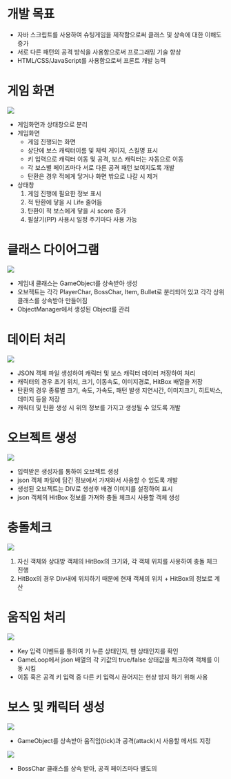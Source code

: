 # 개발 목표
<ul>
  <li>자바 스크립트를 사용하여 슈팅게임을 제작함으로써 클래스 및 상속에 대한 이해도 증가</li>
  <li>서로 다른 패턴의 공격 방식을 사용함으로써 프로그래밍 기술 향상</li>
  <li>HTML/CSS/JavaScript를 사용함으로써 프론트 개발 능력</li>
</ul>

# 게임 화면
<img src="https://postfiles.pstatic.net/MjAxOTA1MDZfMjkw/MDAxNTU3MTM3MjIwNzQ3.c_zB8XpIk4YXzssp4rkKbOzVtAEiyi8F0MJnJFPTXigg.B7eHf4CQyS3mLerVyMYIeulva_P3Ydo1SZgTQv8PiAMg.PNG.younggu1545/2.png?type=w966"/>
<ul>
  <li>게임화면과 상태창으로 분리</li>
  <li> 게임화면
     <ul>
       <li>게임 진행되는 화면</li>
       <li>상단에 보스 캐릭터이름 및 체력 게이지, 스킬명 표시</li>
       <li>키 입력으로 캐릭터 이동 및 공격, 보스 캐릭터는 자동으로 이동</li>
       <li>각 보스별 페이즈마다 서로 다른 공격 패턴 보여지도록 개발</li>
       <li>탄환은 경우 적에게 닿거나 화면 밖으로 나갈 시 제거</li>
     </ul>
  </li>
  <li> 상태창
     <ol>
       <li>게임 진행에 필요한 정보 표시</li>
       <li>적 탄환에 닿을 시 Life 줄어듬</li>
       <li>탄환이 적 보스에게 닿을 시 score 증가</li>
       <li>필살기(PP) 사용시 일정 주기마다 사용 가능</li>
     </ol>
  </li>
</ul>

# 클래스 다이어그램
<img src="https://postfiles.pstatic.net/MjAxOTA1MDZfMjkg/MDAxNTU3MTM3MjIwNjUw.stm4jcm1EpBkc52avxiqHYegC4AXFAoPBCxmjzr8TNgg.TDSMJUXPjd828FZJS55hPWeF--SGiR2OXlBBGcHLMM4g.PNG.younggu1545/1.png?type=w966"/>
<ul>
  <li>게임내 클래스는 GameObject를 상속받아 생성</li>
  <li>오브젝트는 각각 PlayerChar, BossChar, Item, Bullet로 분리되어 있고 각각 상위 클래스를 상속받아 만들어짐</li>
  <li>ObjectManager에서 생성된 Object를 관리</li>
</ul>

# 데이터 처리
<img src="https://postfiles.pstatic.net/MjAxOTA1MDZfMjk3/MDAxNTU3MTM3MjIwNzE1.gjw35ctKVY2MJGW3m-JCi4xSv5PK9QNBiTgDJzRpQhEg.bXvXzTQRdisw76YAki8Ehvjk0sNnF0u5A0jofnWJD0og.PNG.younggu1545/3.png?type=w966"/>
<ul>
  <li>JSON 객체 파일 생성하여 캐릭터 및 보스 캐릭터 데이터 저장하여 처리</li>
  <li>캐릭터의 경우 초기 위치, 크기, 이동속도, 이미지경로, HitBox 배열을 저장</li>
  <li>탄환의 경우 종류별 크기, 속도, 가속도, 패턴 발생 지연시간, 이미지크기, 히트박스, 데미지 등을 저장</li>
  <li>캐릭터 및 탄환 생성 시 위의 정보를 가지고 생성될 수 있도록 개발</li>
</ul>

# 오브젝트 생성
<img src="https://postfiles.pstatic.net/MjAxOTA1MDZfMTMw/MDAxNTU3MTM3MjIwNzA4.SAt-yBuMhNwp4szoQj8_aLA5yk6Uhx__6a66-SJkRfEg.Dn8zA25QDI_dKVrSM7chYW6w-FijkY5V6eTVIfi61Isg.PNG.younggu1545/4.png?type=w966"/>
<ul>
  <li>입력받은 생성자를 통하여 오브젝트 생성</li>
  <li>json 객체 파일에 담긴 정보에서 가져와서 사용할 수 있도록 개발</li>
  <li>생성된 오브젝트는 DIV로 생성후 배경 이미지를 설정하여 표시</li>
  <li>json 객체의 HitBox 정보를 가져와 충돌 체크시 사용할 객체 생성</li>
</ul>

# 충돌체크
<img src="https://postfiles.pstatic.net/MjAxOTA1MDZfNjkg/MDAxNTU3MTM3MjIwNjUw.wMcAi3GBVBmB8H4qrH1lM87HGxn67gIP3NTfflWy1nUg.t8YBRHzhCAO-EBUyqSTOmhfX1kS3QiOv48Rqc7fMSREg.PNG.younggu1545/5.png?type=w966"/>
<ol>
  <li>자신 객체와 상대방 객체의 HitBox의 크기와, 각 객체 위치를 사용하여 충돌 체크 진행</li>
  <li>HitBox의 경우 Div내에 위치하기 때문에 현재 객체의 위치 + HitBox의 정보로 계산</li>
</ol>

# 움직임 처리
<img src="https://postfiles.pstatic.net/MjAxOTA1MDZfMjMg/MDAxNTU3MTM3MjIwNzM0.m_U_63ETXqGXF2rwzqxM6BQEXEB9DcVvUsXY4kQKapUg.2VAzeGnWiz-rJeYClyiNuojVH3HJeVb0Lt0Lm6X2xyIg.PNG.younggu1545/6.png?type=w966"/>
<ul>
  <li>Key 입력 이벤트를 통하여 키 누른 상태인지, 뗀 상태인지를 확인</li>
  <li>GameLoop에서 json 배열의 각 키값의 true/false 상태값을 체크하여 객체를 이동 시킴</li>
  <li>이동 혹은 공격 키 입력 중 다른 키 입력시 끊어지는 현상 방지 하기 위해 사용</li>
</ul>

# 보스 및 캐릭터 생성
<img src="https://postfiles.pstatic.net/MjAxOTA1MDZfMjMg/MDAxNTU3MTM3MjIwNzM0.m_U_63ETXqGXF2rwzqxM6BQEXEB9DcVvUsXY4kQKapUg.2VAzeGnWiz-rJeYClyiNuojVH3HJeVb0Lt0Lm6X2xyIg.PNG.younggu1545/6.png?type=w966"/>
<ul>
  <li>GameObject를 상속받아 움직임(tick)과 공격(attack)시 사용할 메서드 지정</li>
</ul>

<img src="https://postfiles.pstatic.net/MjAxOTA1MDZfMjY2/MDAxNTU3MTM3MjIwOTA2.bc3PlYrZp_z8ANukkZEW5_8qtMJ-3ZM6OmYR1PTEdVUg.DnhP11nyyIa-wUeXDN1HORcpQAD3UcsQKB6D97_VTz4g.PNG.younggu1545/8.png?type=w966"/>
<ul>
  <li>BossChar 클래스를 상속 받아, 공격 페이즈마다 별도의 </li>
</ul>

